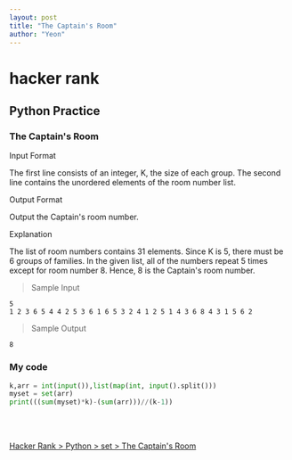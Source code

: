 ```yaml
---
layout: post
title: "The Captain's Room"
author: "Yeon"
---
```


# hacker rank

## Python Practice
### The Captain's Room

Input Format

The first line consists of an integer, K, the size of each group.
The second line contains the unordered elements of the room number list.



Output Format

Output the Captain's room number.

Explanation

The list of room numbers contains 31 elements. Since K is 5, there must be 6 groups of families. In the given list, all of the numbers repeat 5 times except for room number 8. 
Hence, 8 is the Captain's room number.

> Sample Input
~~~
5
1 2 3 6 5 4 4 2 5 3 6 1 6 5 3 2 4 1 2 5 1 4 3 6 8 4 3 1 5 6 2 
~~~

> Sample Output
~~~
8
~~~

### My code
```python
k,arr = int(input()),list(map(int, input().split()))
myset = set(arr)
print(((sum(myset)*k)-(sum(arr)))//(k-1))

```

<br>
<br>

[Hacker Rank > Python > set > The Captain's Room ](https://www.hackerrank.com/challenges/py-the-captains-room/problem)